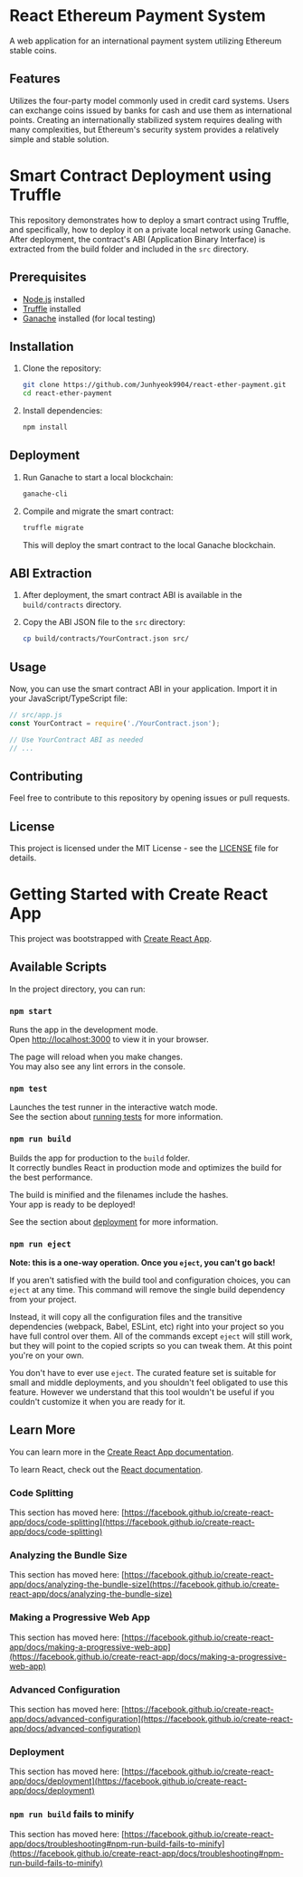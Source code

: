 # React Ethereum Payment System

A web application for an international payment system utilizing Ethereum stable coins.

## Features

Utilizes the four-party model commonly used in credit card systems.
Users can exchange coins issued by banks for cash and use them as international points.
Creating an internationally stabilized system requires dealing with many complexities, but Ethereum's security system provides a relatively simple and stable solution.


# Smart Contract Deployment using Truffle

This repository demonstrates how to deploy a smart contract using Truffle, and specifically, how to deploy it on a private local network using Ganache. After deployment, the contract's ABI (Application Binary Interface) is extracted from the build folder and included in the `src` directory.

## Prerequisites

- [Node.js](https://nodejs.org/) installed
- [Truffle](https://www.trufflesuite.com/docs/truffle/getting-started/installation) installed
- [Ganache](https://www.trufflesuite.com/ganache) installed (for local testing)

## Installation

1. Clone the repository:

   ```bash
   git clone https://github.com/Junhyeok9904/react-ether-payment.git
   cd react-ether-payment
   ```

2. Install dependencies:

   ```bash
   npm install
   ```

## Deployment

1. Run Ganache to start a local blockchain:

   ```bash
   ganache-cli
   ```

2. Compile and migrate the smart contract:

   ```bash
   truffle migrate
   ```

   This will deploy the smart contract to the local Ganache blockchain.

## ABI Extraction

1. After deployment, the smart contract ABI is available in the `build/contracts` directory.

2. Copy the ABI JSON file to the `src` directory:

   ```bash
   cp build/contracts/YourContract.json src/
   ```

## Usage

Now, you can use the smart contract ABI in your application. Import it in your JavaScript/TypeScript file:

```javascript
// src/app.js
const YourContract = require('./YourContract.json');

// Use YourContract ABI as needed
// ...
```

## Contributing

Feel free to contribute to this repository by opening issues or pull requests.

## License

This project is licensed under the MIT License - see the [LICENSE](LICENSE) file for details.

# Getting Started with Create React App

This project was bootstrapped with [Create React App](https://github.com/facebook/create-react-app).

## Available Scripts

In the project directory, you can run:

### `npm start`

Runs the app in the development mode.\
Open [http://localhost:3000](http://localhost:3000) to view it in your browser.

The page will reload when you make changes.\
You may also see any lint errors in the console.

### `npm test`

Launches the test runner in the interactive watch mode.\
See the section about [running tests](https://facebook.github.io/create-react-app/docs/running-tests) for more information.

### `npm run build`

Builds the app for production to the `build` folder.\
It correctly bundles React in production mode and optimizes the build for the best performance.

The build is minified and the filenames include the hashes.\
Your app is ready to be deployed!

See the section about [deployment](https://facebook.github.io/create-react-app/docs/deployment) for more information.

### `npm run eject`

**Note: this is a one-way operation. Once you `eject`, you can't go back!**

If you aren't satisfied with the build tool and configuration choices, you can `eject` at any time. This command will remove the single build dependency from your project.

Instead, it will copy all the configuration files and the transitive dependencies (webpack, Babel, ESLint, etc) right into your project so you have full control over them. All of the commands except `eject` will still work, but they will point to the copied scripts so you can tweak them. At this point you're on your own.

You don't have to ever use `eject`. The curated feature set is suitable for small and middle deployments, and you shouldn't feel obligated to use this feature. However we understand that this tool wouldn't be useful if you couldn't customize it when you are ready for it.

## Learn More

You can learn more in the [Create React App documentation](https://facebook.github.io/create-react-app/docs/getting-started).

To learn React, check out the [React documentation](https://reactjs.org/).

### Code Splitting

This section has moved here: [https://facebook.github.io/create-react-app/docs/code-splitting](https://facebook.github.io/create-react-app/docs/code-splitting)

### Analyzing the Bundle Size

This section has moved here: [https://facebook.github.io/create-react-app/docs/analyzing-the-bundle-size](https://facebook.github.io/create-react-app/docs/analyzing-the-bundle-size)

### Making a Progressive Web App

This section has moved here: [https://facebook.github.io/create-react-app/docs/making-a-progressive-web-app](https://facebook.github.io/create-react-app/docs/making-a-progressive-web-app)

### Advanced Configuration

This section has moved here: [https://facebook.github.io/create-react-app/docs/advanced-configuration](https://facebook.github.io/create-react-app/docs/advanced-configuration)

### Deployment

This section has moved here: [https://facebook.github.io/create-react-app/docs/deployment](https://facebook.github.io/create-react-app/docs/deployment)

### `npm run build` fails to minify

This section has moved here: [https://facebook.github.io/create-react-app/docs/troubleshooting#npm-run-build-fails-to-minify](https://facebook.github.io/create-react-app/docs/troubleshooting#npm-run-build-fails-to-minify)
